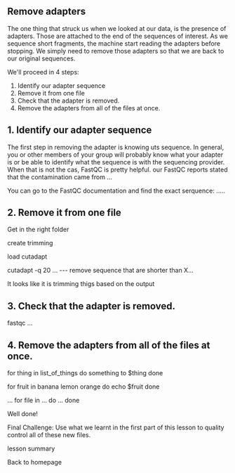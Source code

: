 ## Remove adapters

The one thing that struck us when we looked at our data, is the presence of adapters. Those are attached to the end of the sequences of interest. As we sequence short fragments, the machine start reading the adapters before stopping. We simply need to remove those adapters so that we are back to our original sequences.


We'll proceed in 4 steps:

1. Identify our adapter sequence
2. Remove it from one file
3. Check that the adapter is removed.
4. Remove the adapters from all of the files at once.

## 1. Identify our adapter sequence

The first step in removing the adapter is knowing uts sequence. In general, you or other members of your group will probably know what your adapter is or be able to identify what the sequence is with the sequencing provider.
When that is not the cas, FastQC is pretty helpful. our FastQC reports stated that the contamination came from ...

You can go to the FastQC documentation and find the exact serquence: .....

## 2. Remove it from one file

Get in the right folder

create trimming

load cutadapt

cutadapt -q 20 ... --- remove sequence that are shorter than X...


It looks like it is trimming thigs based on the output

## 3. Check that the adapter is removed.

fastqc ...

## 4. Remove the adapters from all of the files at once.

for thing in list_of_things
  do
  something to $thing
  done

for  fruit in banana lemon orange
  do 
  echo $fruit
  done


...
for file in ...
 do
  ...
  done
  
Well done!

Final Challenge: Use what we learnt in the first part of this lesson to quality control all of these new files.

lesson summary

Back to homepage



